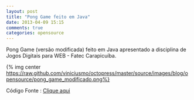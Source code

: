 ```yaml
---
layout: post
title: "Pong Game feito em Java"
date: 2013-04-09 15:15
comments: true
categories: opensource
---
```


Pong Game (versão modificada) feito em Java apresentado a disciplina de Jogos Digitais para WEB - Fatec Carapicuíba.    

{% img center https://raw.github.com/viniciusmo/octopress/master/source/images/blog/opensource/pong_game_modificado.png%}

Código Fonte : [Clique aqui](https://github.com/viniciusmo/simple-pong-game-applet "Clique aqui")

